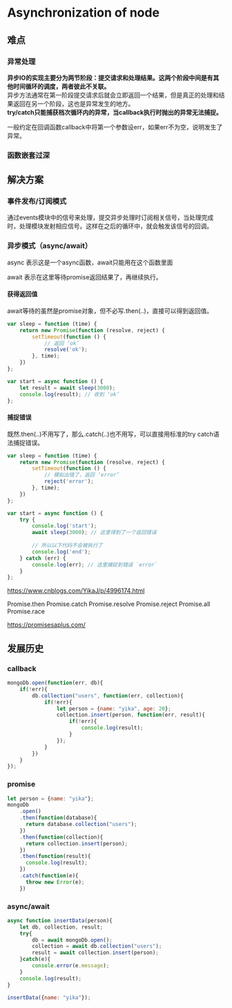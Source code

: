 # Asynchronization of node

## 难点

### 异常处理
**异步IO的实现主要分为两节阶段：提交请求和处理结果。这两个阶段中间是有其他时间循环的调度，两者彼此不关联。**  
异步方法通常在第一阶段提交请求后就会立即返回一个结果，但是真正的处理和结果返回在另一个阶段，这也是异常发生的地方。  
**try/catch只能捕获档次循环内的异常，当callback执行时抛出的异常无法捕捉。**

一般约定在回调函数callback中将第一个参数设err，如果err不为空，说明发生了异常。

### 函数嵌套过深

## 解决方案
### 事件发布/订阅模式
通过events模块中的信号来处理，提交异步处理时订阅相关信号，当处理完成时，处理模块发射相应信号。这样在之后的循环中，就会触发该信号的回调。


### 异步模式（async/await）

async 表示这是一个async函数，await只能用在这个函数里面

await 表示在这里等待promise返回结果了，再继续执行。

#### 获得返回值
await等待的虽然是promise对象，但不必写.then(..)，直接可以得到返回值。
```js
var sleep = function (time) {
    return new Promise(function (resolve, reject) {
        setTimeout(function () {
            // 返回 ‘ok’
            resolve('ok');
        }, time);
    })
};

var start = async function () {
    let result = await sleep(3000);
    console.log(result); // 收到 ‘ok’
};
```

#### 捕捉错误
既然.then(..)不用写了，那么.catch(..)也不用写，可以直接用标准的try catch语法捕捉错误。
```js
var sleep = function (time) {
    return new Promise(function (resolve, reject) {
        setTimeout(function () {
            // 模拟出错了，返回 ‘error’
            reject('error');
        }, time);
    })
};

var start = async function () {
    try {
        console.log('start');
        await sleep(3000); // 这里得到了一个返回错误
        
        // 所以以下代码不会被执行了
        console.log('end');
    } catch (err) {
        console.log(err); // 这里捕捉到错误 `error`
    }
};
```

https://www.cnblogs.com/YikaJ/p/4996174.html 

Promise.then
Promise.catch
Promise.resolve
Promise.reject
Promise.all
Promise.race

https://promisesaplus.com/

## 发展历史
### callback
```js
mongoDb.open(function(err, db){
    if(!err){
        db.collection("users", function(err, collection){
            if(!err){
                let person = {name: "yika", age: 20};
                collection.insert(person, function(err, result){
                    if(!err){
                        console.log(result);
                    }
                });
            }
        })
    }
});
```
### promise
```js
let person = {name: "yika"};
mongoDb
    .open()
    .then(function(database){
      return database.collection("users");
    })
    .then(function(collection){
      return collection.insert(person);
    })
    .then(function(result){
      console.log(result);
    })
    .catch(function(e){
      throw new Error(e);
    })
```
### async/await
```js
async function insertData(person){
    let db, collection, result; 
    try{
        db = await mongoDb.open();
        collection = await db.collection("users");
        result = await collection.insert(person);
    }catch(e){
        console.error(e.message);
    }
    console.log(result);
} 

insertData({name: "yika"});
```